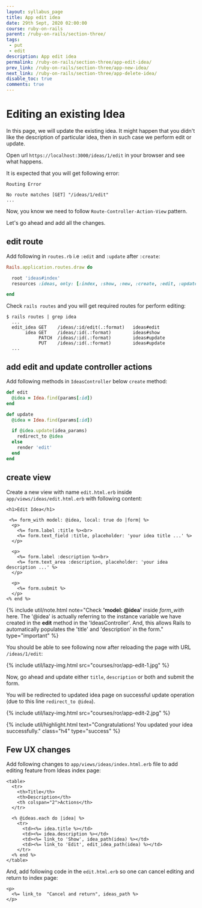 ```yaml
---
layout: syllabus_page
title: App edit idea
date: 29th Sept, 2020 02:00:00
course: ruby-on-rails
parent: /ruby-on-rails/section-three/
tags:
 - put
 - edit
description: App edit idea
permalink: /ruby-on-rails/section-three/app-edit-idea/
prev_link: /ruby-on-rails/section-three/app-new-idea/
next_link: /ruby-on-rails/section-three/app-delete-idea/
disable_toc: true
comments: true
---
```


# Editing an existing Idea

In this page, we will update the existing idea. It might happen that you didn't like the description of particular idea, then in such case we perform edit or update.

Open url `https://localhost:3000/ideas/1/edit` in your browser and see what happens.

It is expected that you will get following error:

```shell
Routing Error

No route matches [GET] "/ideas/1/edit"
...
```

Now, you know we need to follow `Route-Controller-Action-View` pattern.

Let's go ahead and add all the changes.

## edit route

Add following in `routes.rb` i.e `:edit` and `:update` after `:create`:

```ruby
Rails.application.routes.draw do

  root 'ideas#index'
  resources :ideas, only: [:index, :show, :new, :create, :edit, :update]

end
```

Check `rails routes` and you will get required routes for perform editing:

```shell
$ rails routes | grep idea
  ...
  edit_idea GET    /ideas/:id/edit(.:format)   ideas#edit
       idea GET    /ideas/:id(.:format)        ideas#show
            PATCH  /ideas/:id(.:format)        ideas#update
            PUT    /ideas/:id(.:format)        ideas#update
  ...
```

## add edit and update controller actions

Add following methods in `IdeasController` below `create` method:

```ruby
def edit
  @idea = Idea.find(params[:id])
end

def update
  @idea = Idea.find(params[:id])

  if @idea.update(idea_params)
    redirect_to @idea
  else
    render 'edit'
  end
end
```

## create view

Create a new view with name `edit.html.erb` inside `app/views/ideas/edit.html.erb` with following content:

```erb
<h1>Edit Idea</h1>

 <%= form_with model: @idea, local: true do |form| %>
  <p>
    <%= form.label :title %><br>
    <%= form.text_field :title, placeholder: 'your idea title ...' %>
  </p>

  <p>
    <%= form.label :description %><br>
    <%= form.text_area :description, placeholder: 'your idea description ...' %>
  </p>

  <p>
    <%= form.submit %>
  </p>
<% end %>
```

{% include util/note.html
    note="Check <strong>'model: @idea'</strong> inside <em>form_with</em> here. The '@idea' is actually referring to the instance variable we have created in the <strong>edit</strong> method in the 'IdeasController'. And, this allows Rails to automatically populates the 'title' and 'description' in the form."
    type="important"
%}

You should be able to see following now after reloading the page with URL `/ideas/1/edit`:

{% include util/lazy-img.html src="courses/ror/app-edit-1.jpg" %}

Now, go ahead and update either `title`, `description` or both and submit the form.

You will be redirected to updated idea page on successful update operation (due to this line `redirect_to @idea`).

{% include util/lazy-img.html src="courses/ror/app-edit-2.jpg" %}

{% include util/highlight.html
    text="Congratulations! You updated your idea successfully." class="h4" type="success"
%}

## Few UX changes

Add following changes to `app/views/ideas/index.html.erb` file to add editing feature from Ideas index page:

```erb
<table>
  <tr>
    <th>Title</th>
    <th>Description</th>
    <th colspan="2">Actions</th>
  </tr>

  <% @ideas.each do |idea| %>
    <tr>
      <td><%= idea.title %></td>
      <td><%= idea.description %></td>
      <td><%= link_to 'Show', idea_path(idea) %></td>
      <td><%= link_to 'Edit', edit_idea_path(idea) %></td>
    </tr>
  <% end %>
</table>
```

And, add following code in the `edit.html.erb` so one can cancel editing and return to index page:

```erb
<p>
  <%= link_to  "Cancel and return", ideas_path %>
</p>
```
